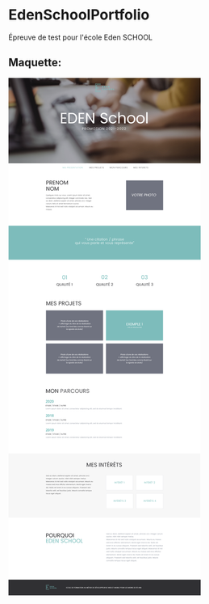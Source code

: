 # EdenSchoolPortfolio
Épreuve de test pour l'école Eden SCHOOL

## Maquette:
![Maquette Eden SCHOOL](https://raw.githubusercontent.com/Julian-Louis/EdenSchoolPortfolio/main/Maquette.png)
